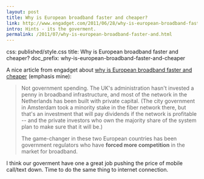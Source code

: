 ```yaml
---
layout: post
title: Why is European broadband faster and cheaper?
link: http://www.engadget.com/2011/06/28/why-is-european-broadband-faster-and-cheaper-blame-the-governme/
intro: Hints - its the goverment.
permalink: /2011/07/why-is-european-broadband-faster-and.html 
---
```

css: published/style.css
title: Why is European broadband faster and cheaper?
doc_prefix: why-is-european-broadband-faster-and-cheaper
 
A nice article from engadget about [why is European broadband faster and cheaper]  (emphasis mine):

> Not government spending. The UK's administration hasn't invested a penny in broadband infrastructure, and most of the network in the Netherlands has been built with private capital. (The city government in Amsterdam took a minority stake in the fiber network there, but that's an investment that will pay dividends if the network is profitable -- and the private investors who own the majority share of the system plan to make sure that it will be.)
> 
> The game-changer in these two European countries has been government regulators who have **forced more competition** in the market for broadband.

I think our goverment have one a great job pushing the price of mobile call/text down. Time to do the same thing to internet connection.

[why is European broadband faster and cheaper]: http://www.engadget.com/2011/06/28/why-is-european-broadband-faster-and-cheaper-blame-the-governme/